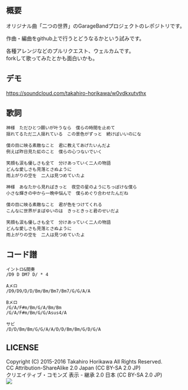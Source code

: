 ## 概要
オリジナル曲「二つの世界」のGarageBandプロジェクトのレポジトリです。

作曲・編曲をgithub上で行うとどうなるかという試みです。

各種アレンジなどのプルリクエスト、ウェルカムです。<br />
forkして歌ってみたとかも面白いかも。

## デモ
https://soundcloud.com/takahiro-horikawa/w0vdkxutvthx

## 歌詞
```
神様　ただひとつ願いが叶うなら　僕らの時間を止めて
揺れてるただ二人揺れている　この景色がずっと　続けばいいのにな

僕の目に映る素敵なこと　君に教えてあげたいんだよ
例えば昨日見た虹のこと　僕らの心つないでいく

笑顔も涙も優しさも全て　分けあっていく二人の物語
どんな愛しさも見落とさぬように
雨上がりの空を　二人は見つめていたよ

神様　あなたから見ればきっと　夜空の星のようにちっぽけな僕ら
小さな輝きの中から一晩中悩んで　僕らめぐり合わせたんだね

僕の目に映る素敵なこと　君が色をつけてくれる
こんなに世界がまばゆいのは　きっときっと君のせいだよ

笑顔も涙も優しさも全て　分けあっていく二人の物語
どんな愛しさも見落とさぬように
雨上がりの空を　二人は見つめていたよ
```

## コード譜
```
イントロ&間奏
/D9 D DM7 D/ * 4

Aメロ
/D9/D9/D/D/Bm/Bm/Bm7/Bm7/G/G/A/A

Bメロ
/G/A/F#m/Bm/G/A/Bm/Bm
/G/A/F#m/Bm/G/G/Asus4/A

サビ
/D/D/Bm/Bm/G/G/A/A/D/D/Bm/Bm/G/D/G/A
```

## LICENSE
Copyright (C) 2015-2016 Takahiro Horikawa All Rights Reserved.<br />
CC Attribution-ShareAlike 2.0 Japan (CC BY-SA 2.0 JP)<br />
クリエイティブ・コモンズ 表示 - 継承 2.0 日本 (CC BY-SA 2.0 JP)<br />
<a href="https://creativecommons.org/licenses/by-sa/2.0/jp/"><img src="https://komtmt.files.wordpress.com/2015/04/by-sa.png?w=300&h=104"></a>
